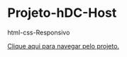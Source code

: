# Projeto-hDC-Host
 html-css-Responsivo

 <a href="https://kaesssantos.github.io/Projeto-hDC-Host/"> Clique aqui para navegar pelo projeto.
